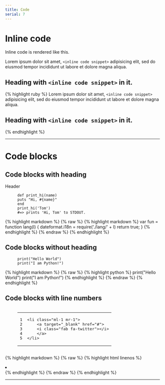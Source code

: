 ```yaml
---
title: Code
serial: 7
---
```



# Inline code

Inline code is rendered like this.

<div class="code-example">
<p>Lorem ipsum dolor sit amet, <code class="language-plaintext highlighter-rouge">&lt;inline code snippet&gt;</code> adipisicing elit, sed do eiusmod tempor incididunt ut labore et dolore magna aliqua.</p>
<h2 id="heading-with-inline-code-snippet-in-it">Heading with <code class="language-plaintext highlighter-rouge">&lt;inline code snippet&gt;</code> in it.</h2>
</div>

{% highlight ruby %}
Lorem ipsum dolor sit amet, `<inline code snippet>` adipisicing elit, sed do eiusmod tempor incididunt ut labore et dolore magna aliqua.

## Heading with `<inline code snippet>` in it.
{% endhighlight %}

***

# Code blocks

## Code blocks with heading

<div class="code-example">

<div class="w3-theme-l5 codebox">
<p class=" w3-center w3-theme-l4 code-name">Header</p>

<figure class="highlight"><pre><code class="language-ruby" data-lang="ruby"><span class="k">def</span> <span class="nf">print_hi</span><span class="p">(</span><span class="nb">name</span><span class="p">)</span>
<span class="nb">puts</span> <span class="s2">"Hi, </span><span class="si">#{</span><span class="nb">name</span><span class="si">}</span><span class="s2">"</span>
<span class="k">end</span>
<span class="n">print_hi</span><span class="p">(</span><span class="s1">'Tom'</span><span class="p">)</span>
<span class="c1">#=&gt; prints 'Hi, Tom' to STDOUT.</span></code></pre></figure>

</div>

</div>

{% highlight markdown %}
{% raw %}
{% highlight markdown %}
var fun = function lang(l) {
  dateformat.i18n = require('./lang/' + l)
  return true;
}
{% endhighlight %}
{% endraw %}
{% endhighlight %}

## Code blocks without heading

<div class="code-example">
<figure class="highlight"><pre><code class="language-python" data-lang="python"><span class="k">print</span><span class="p">(</span><span class="s">"Hello World"</span><span class="p">)</span>
<span class="k">print</span><span class="p">(</span><span class="s">"I am Python!"</span><span class="p">)</span></code></pre></figure>
</div>

{% highlight markdown %}
{% raw %}
{% highlight python %}
print("Hello World")
print("I am Python!")
{% endhighlight %}
{% endraw %}
{% endhighlight %}



## Code blocks with line numbers

<div class="code-example">
<figure class="highlight"><pre><code class="language-html" data-lang="html"><table class="rouge-table"><tbody><tr><td class="gutter gl"><pre class="lineno">1
2
3
4
5
</pre></td><td class="code"><pre><span class="nt">&lt;li</span> <span class="na">class=</span><span class="s">"ml-1 mr-1"</span><span class="nt">&gt;</span>
    <span class="nt">&lt;a</span> <span class="na">target=</span><span class="s">"_blank"</span> <span class="na">href=</span><span class="s">"#"</span><span class="nt">&gt;</span>
    <span class="nt">&lt;i</span> <span class="na">class=</span><span class="s">"fab fa-twitter"</span><span class="nt">&gt;&lt;/i&gt;</span>
    <span class="nt">&lt;/a&gt;</span>
<span class="nt">&lt;/li&gt;</span>
</pre></td></tr></tbody></table></code></pre></figure>
</div>

{% highlight markdown %}
{% raw %}
{% highlight html linenos %}
<li class="ml-1 mr-1">
    <a target="_blank" href="#">
    <i class="fab fa-twitter"></i>
    </a>
</li>
{% endhighlight %}
{% endraw %}
{% endhighlight %}

***